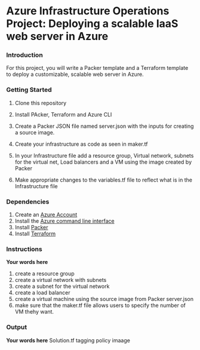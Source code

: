 # Azure Infrastructure Operations Project: Deploying a scalable IaaS web server in Azure

### Introduction
For this project, you will write a Packer template and a Terraform template to deploy a customizable, scalable web server in Azure.

### Getting Started
1. Clone this repository

2. Install PAcker, Terraform and Azure CLI

2. Create a Packer JSON file named server.json with the inputs for creating a source image.

3. Create your infrastructure as code as seen in maker.tf

4. In your Infrastructure file add a resource group, Virtual network, subnets for the virtual net, Load balancers and a VM using the image created by Packer

5. Make appropriate changes to the variables.tf file to reflect what is in the Infrastructure file

### Dependencies
1. Create an [Azure Account](https://portal.azure.com) 
2. Install the [Azure command line interface](https://docs.microsoft.com/en-us/cli/azure/install-azure-cli?view=azure-cli-latest)
3. Install [Packer](https://www.packer.io/downloads)
4. Install [Terraform](https://www.terraform.io/downloads.html)

### Instructions
**Your words here**
1. create a resource group
2. create a virtual network with subnets
3. create a subnet for the virtual network
4. create a load balancer
5. create a virtual machine using the source image from Packer server.json
6. make sure that the maker.tf file allows users to specify the number of VM thehy want.

### Output
**Your words here**
Solution.tf
tagging policy imaage

